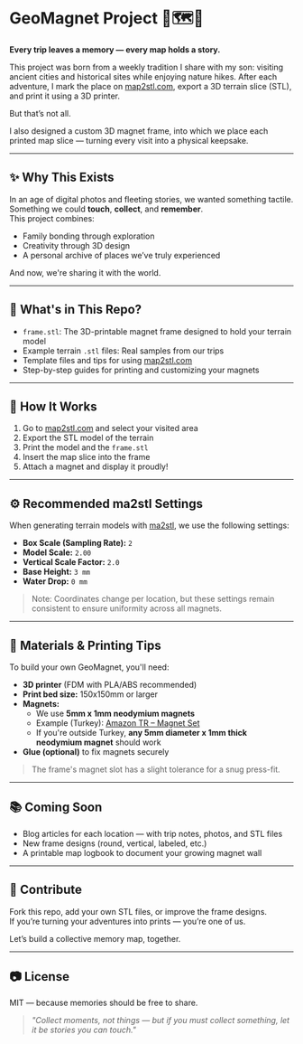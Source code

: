 # GeoMagnet Project 🧭🗺️🧲
**Every trip leaves a memory — every map holds a story.**

This project was born from a weekly tradition I share with my son: visiting ancient cities and historical sites while enjoying nature hikes. After each adventure, I mark the place on [map2stl.com](https://www.map2stl.com/), export a 3D terrain slice (STL), and print it using a 3D printer.

But that’s not all.

I also designed a custom 3D magnet frame, into which we place each printed map slice — turning every visit into a physical keepsake.

---

## ✨ Why This Exists

In an age of digital photos and fleeting stories, we wanted something tactile.  
Something we could **touch**, **collect**, and **remember**.  
This project combines:
- Family bonding through exploration
- Creativity through 3D design
- A personal archive of places we’ve truly experienced

And now, we're sharing it with the world.

---

## 🔧 What's in This Repo?

- `frame.stl`: The 3D-printable magnet frame designed to hold your terrain model
- Example terrain `.stl` files: Real samples from our trips
- Template files and tips for using [map2stl.com](https://www.map2stl.com/)
- Step-by-step guides for printing and customizing your magnets

---

## 🧲 How It Works

1. Go to [map2stl.com](https://www.map2stl.com/) and select your visited area
2. Export the STL model of the terrain
3. Print the model and the `frame.stl`
4. Insert the map slice into the frame
5. Attach a magnet and display it proudly!

---

## ⚙️ Recommended ma2stl Settings

When generating terrain models with [ma2stl](https://ma2stl.netlify.app/), we use the following settings:

- **Box Scale (Sampling Rate):** `2`
- **Model Scale:** `2.00`
- **Vertical Scale Factor:** `2.0`
- **Base Height:** `3 mm`
- **Water Drop:** `0 mm`

> Note: Coordinates change per location, but these settings remain consistent to ensure uniformity across all magnets.

---

## 🧱 Materials & Printing Tips

To build your own GeoMagnet, you'll need:

- **3D printer** (FDM with PLA/ABS recommended)
- **Print bed size:** 150x150mm or larger
- **Magnets:**
    - We use **5mm x 1mm neodymium magnets**
    - Example (Turkey): [Amazon TR – Magnet Set](https://www.amazon.com.tr/gp/product/B0BHSLGWDK?smid=A2WWZK4XHM25LW&psc=1)
    - If you're outside Turkey, **any 5mm diameter x 1mm thick neodymium magnet** should work
- **Glue (optional)** to fix magnets securely

> The frame's magnet slot has a slight tolerance for a snug press-fit.

---

## 📚 Coming Soon

- Blog articles for each location — with trip notes, photos, and STL files
- New frame designs (round, vertical, labeled, etc.)
- A printable map logbook to document your growing magnet wall

---

## 🫶 Contribute

Fork this repo, add your own STL files, or improve the frame designs.  
If you’re turning your adventures into prints — you’re one of us.

Let’s build a collective memory map, together.

---

## 📷 License

MIT — because memories should be free to share.

> _"Collect moments, not things — but if you must collect something, let it be stories you can touch."_
